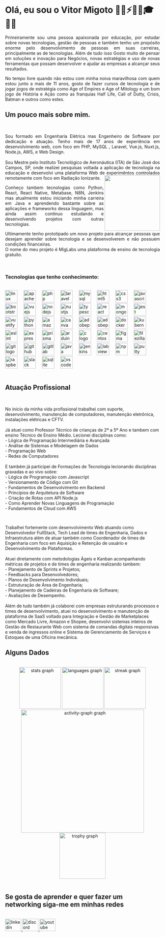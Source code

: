 <h1 align="left">Olá, eu sou o Vitor Migoto 👨‍💻⚡👨‍🔬🎓🧑‍🏫</h1>
<p align="justify"> Primeiramente sou uma pessoa apaixonada por educação, por estudar sobre novas tecnologias, gestão de pessoas e também tenho um propósito enorme pelo desenvolvimento de pessoas em suas carreiras, principalmente as de tecnologias. Além de tudo isso Gosto muito de pensar em soluções e inovação para Negócios, novas estratégias e uso de novas ferramentas que possam desenvolver e ajudar as empresas a alcançar seus resultados.
  
<p align="justify">No tempo livre quando não estou com minha noiva maravilhosa com quem estou junto a mais de 11 anos, gosto de fazer cursos de tecnologia e de jogar jogos de estratégia como Age of Empires e Age of Mitology e um bom jogo de História e Ação como as franquias Half Life, Call of Dutty, Crisis, Batman e outros como estes. </p>

<h2 align="left">Um pouco mais sobre mim.</h2>
<br clear="both">


<p align="justify">Sou formado em Engenharia Elétrica mas Engenheiro de Software por dedicação e atuação. Tenho mais de 17 anos de experiência em desenvolvimento web, com foco em PHP, MySQL , Laravel, Vue.js, Nuxt.js, Node.js, AWS, e Web Design. <br><br>Sou Mestre pelo Instituto Tecnológico de Aeronáutica (ITA) de São José dos Campos, SP, onde realizei pesquisas voltada a aplicação de tecnologia na educação e desenvolvi uma plataforma Web de experimêntos controlados remotamente com foco em Radiação Ionizante.
<a href="https://www.migotolabs.com.br/" target="_blank">
  <img align="right" height="180" src="https://www.migotolabs.com.br/_next/image?url=%2Flogo.png&w=640&q=75"  />
</a>
<p align="justify">Conheço tambem tecnologias como Python, React, React Native, Metabase, N8N, Jenkins mas atualmente estou iniciando minha carreira em Java e aprendendo bastante sobre as aplicações e frameworks dessa linguagem, mas ainda assim continuo estudando e desenvolvendo projetos com outras tecnologias.</p>
<p align="justify">Ultimamente tenho prototipado um novo projeto para alcançar pessoas que desejam aprender sobre tecnologia e se desenvolverem e não possuem condições financeiras.<br> O nome do meu projeto é MigLabs uma plataforma de ensino de tecnologia gratuito.</p>

<br clear="both">

<h3 align="left">Tecnologias que tenho conhecimento:</h3>

<br clear="both">

<div align="left">
  <img src="https://cdn.jsdelivr.net/gh/devicons/devicon/icons/linux/linux-original.svg" height="40" alt="linux logo"  />
  <img width="12" />
  <img src="https://cdn.jsdelivr.net/gh/devicons/devicon/icons/apache/apache-original.svg" height="40" alt="apache logo"  />
  <img width="12" />
  <img src="https://cdn.jsdelivr.net/gh/devicons/devicon/icons/php/php-original.svg" height="40" alt="php logo"  />
  <img width="12" />
  <img src="https://skillicons.dev/icons?i=laravel" height="40" alt="laravel logo"  />
  <img width="12" />
  <img src="https://skillicons.dev/icons?i=mysql" height="40" alt="mysql logo"  />
  <img width="12" />
  <img src="https://cdn.jsdelivr.net/gh/devicons/devicon/icons/html5/html5-original.svg" height="40" alt="html5 logo"  />
  <img width="12" />
  <img src="https://cdn.jsdelivr.net/gh/devicons/devicon/icons/css3/css3-original.svg" height="40" alt="css3 logo"  />
  <img width="12" />
  <img src="https://cdn.jsdelivr.net/gh/devicons/devicon/icons/javascript/javascript-original.svg" height="40" alt="javascript logo"  />
  <img width="12" />
  <img src="https://cdn.jsdelivr.net/gh/devicons/devicon/icons/bootstrap/bootstrap-original.svg" height="40" alt="bootstrap logo"  />
  <img width="12" />
  <img src="https://cdn.jsdelivr.net/gh/devicons/devicon/icons/vuejs/vuejs-original.svg" height="40" alt="vuejs logo"  />
  <img width="12" />
  <img src="https://cdn.jsdelivr.net/gh/devicons/devicon/icons/nodejs/nodejs-original.svg" height="40" alt="nodejs logo"  />
  <img width="12" />
  <img src="https://cdn.jsdelivr.net/gh/devicons/devicon/icons/nuxtjs/nuxtjs-original.svg" height="40" alt="nuxtjs logo"  />
  <img width="12" />
  <img src="https://cdn.jsdelivr.net/gh/devicons/devicon/icons/typescript/typescript-original.svg" height="40" alt="typescript logo"  />
  <img width="12" />
  <img src="https://cdn.jsdelivr.net/gh/devicons/devicon/icons/react/react-original.svg" height="40" alt="react logo"  />
  <img width="12" />
  <img src="https://skillicons.dev/icons?i=mongodb" height="40" alt="mongodb logo"  />
  <img width="12" />
  <img src="https://cdn.jsdelivr.net/gh/devicons/devicon/icons/jest/jest-plain.svg" height="40" alt="jest logo"  />
  <img width="12" />
  <img src="https://cdn.jsdelivr.net/gh/devicons/devicon/icons/vuetify/vuetify-original.svg" height="40" alt="vuetify logo"  />
  <img width="12" />
  <img src="https://cdn.jsdelivr.net/gh/devicons/devicon/icons/python/python-original.svg" height="40" alt="python logo"  />
  <img width="12" />
  <img src="https://skillicons.dev/icons?i=aws" height="40" alt="amazonwebservices logo"  />
  <img width="12" />
  <img src="https://cdn.jsdelivr.net/gh/devicons/devicon/icons/canva/canva-original.svg" height="40" alt="canva logo"  />
  <img width="12" />
  <img src="https://skillicons.dev/icons?i=ps" height="40" alt="adobephotoshop logo"  />
  <img width="12" />
  <img src="https://skillicons.dev/icons?i=pr" height="40" alt="adobepremierepro logo"  />
  <img width="12" />
  <img src="https://cdn.jsdelivr.net/gh/devicons/devicon/icons/docker/docker-original.svg" height="40" alt="docker logo"  />
  <img width="12" />
  <img src="https://cdn.jsdelivr.net/gh/devicons/devicon/icons/kubernetes/kubernetes-plain.svg" height="40" alt="kubernetes logo"  />
  <img width="12" />
  <img src="https://cdn.jsdelivr.net/gh/devicons/devicon/icons/eslint/eslint-original.svg" height="40" alt="eslint logo"  />
  <img width="12" />
  <img src="https://cdn.jsdelivr.net/gh/devicons/devicon/icons/express/express-original.svg" height="40" alt="express logo"  />
  <img width="12" />
  <img src="https://skillicons.dev/icons?i=prisma" height="40" alt="prisma logo"  />
  <img width="12" />
  <img src="https://cdn.jsdelivr.net/gh/devicons/devicon/icons/arduino/arduino-original.svg" height="40" alt="arduino logo"  />
  <img width="12" />
  <img src="https://cdn.jsdelivr.net/gh/devicons/devicon/icons/c/c-original.svg" height="40" alt="c logo"  />
  <img width="12" />
  <img src="https://cdn.jsdelivr.net/gh/devicons/devicon/icons/centos/centos-original.svg" height="40" alt="centos logo"  />
  <img width="12" />
  <img src="https://cdn.jsdelivr.net/gh/devicons/devicon/icons/figma/figma-original.svg" height="40" alt="figma logo"  />
  <img width="12" />
  <img src="https://cdn.jsdelivr.net/gh/devicons/devicon/icons/filezilla/filezilla-plain.svg" height="40" alt="filezilla logo"  />
  <img width="12" />
  <img src="https://cdn.jsdelivr.net/gh/devicons/devicon/icons/git/git-original.svg" height="40" alt="git logo"  />
  <img width="12" />
  <img src="https://cdn.jsdelivr.net/gh/devicons/devicon/icons/github/github-original.svg" height="40" alt="github logo"  />
  <img width="12" />
  <img src="https://cdn.jsdelivr.net/gh/devicons/devicon/icons/gitlab/gitlab-original.svg" height="40" alt="gitlab logo"  />
  <img width="12" />
  <img src="https://cdn.jsdelivr.net/gh/devicons/devicon/icons/java/java-original.svg" height="40" alt="java logo"  />
  <img width="12" />
  <img src="https://cdn.jsdelivr.net/gh/devicons/devicon/icons/jenkins/jenkins-line.svg" height="40" alt="jenkins logo"  />
  <img width="12" />
  <img src="https://cdn.jsdelivr.net/gh/devicons/devicon/icons/labview/labview-original.svg" height="40" alt="labview logo"  />
  <img width="12" />
  <img src="https://cdn.jsdelivr.net/gh/devicons/devicon/icons/npm/npm-original-wordmark.svg" height="40" alt="npm logo"  />
  <img width="12" />
  <img src="https://cdn.jsdelivr.net/gh/devicons/devicon/icons/putty/putty-original.svg" height="40" alt="putty logo"  />
  <img width="12" />
  <img src="https://cdn.jsdelivr.net/gh/devicons/devicon/icons/raspberrypi/raspberrypi-original.svg" height="40" alt="raspberrypi logo"  />
  <img width="12" />
  <img src="https://cdn.jsdelivr.net/gh/devicons/devicon/icons/slack/slack-original.svg" height="40" alt="slack logo"  />
  <img width="12" />
  <img src="https://cdn.jsdelivr.net/gh/devicons/devicon/icons/sqlite/sqlite-original.svg" height="40" alt="sqlite logo"  />
  <img width="12" />
  <img src="https://cdn.jsdelivr.net/gh/devicons/devicon/icons/vscode/vscode-original.svg" height="40" alt="vscode logo"  />
</div>

<br clear="both">

<h2 align="left">Atuação Profissional</h2>

<br clear="both">

<p align="left">No inicio da minha vida profissional trabalhei com suporte, desenvolvimento, manutenção de computadores, manutenção eletrônica, instalações elétricas e CFTV.<br><br>Já atuei como Professor Técnico de crianças de 2º a 5º Ano e tambem com ensino Técnico de Ensino Médio. Lecionei disciplinas como:<br>- Lógica de Programação Intermediária e Avançada<br>- Análise de Sistemas e Modelagem de Dados<br>- Programação Web<br>- Redes de Computadores<br><br>E também já participei de Formações de Tecnologia lecionando disciplinas gravadas e ao vivo sobre:<br>- Lógica de Programação com Javascript<br>- Versionamento de Código com Git<br>- Fundamentos de Desenvolvimento em Backend<br>- Principios de Arquitetura de Software<br>- Criação de Rotas com API Node.js<br>- Como Aprender Novas Linguagens de Programação<br>- Fundamentos de Cloud com AWS</p>

<br clear="both">

<p align="left">Trabalhei fortemente com desenvolvimento Web atuando como Desenvolvedor FullStack, Tech Lead de times de Engenharia, Dados e Infraestrutura além de atuar também como Coordenador de times de Engenharia com foco em Aquisição e Retenção de usuário e Desenvolvimento de Plataformas. <br><br>Atuei diretamente com metodologias Ágeis e Kanban acompanhando métricas de projetos e de times de engenharia realizando tambem:<br>- Planejamento de Sprints e Projetos;<br>- Feedbacks para Desenvolvedores; <br>- Planos de Desenvolvimento Individuais;<br>- Estruturação de Área de Engenharia;<br>- Planejamento de Cadeiras de Engenharia de Software;<br>- Avaliações de Desempenho.<br><br>Além de tudo também já colaborei com empresas estruturando processos e times de desenvolvimento, atuei no desenvolvimento e manutenção de plataforma de SaaS voltado para Integração e Gestão de Marketplaces como Mercado Livre, Amazon e Shopee, desenvolvi sistemas inteiros de Gestão de Restaurante Web com sistema de comandas digitais responsivas e venda de ingressos online e Sistema de Gerenciamento de Serviços e Estoques de uma Oficina mecânica.</p>

<h2 align="left">Alguns Dados</h2>

<br clear="both">

<div align="center">
  <img src="https://github-readme-stats.vercel.app/api?username=vitormigoto&hide_title=true&hide_rank=false&show_icons=true&include_all_commits=true&count_private=true&disable_animations=false&theme=dark&locale=pt-br&hide_border=false&order=1" height="135" alt="stats graph"  />
  <img src="https://github-readme-stats.vercel.app/api/top-langs?username=vitormigoto&locale=pt-br&hide_title=false&layout=compact&card_width=320&langs_count=5&theme=dark&hide_border=false&order=2" height="135" alt="languages graph"  />
  <img src="https://streak-stats.demolab.com?user=vitormigoto&locale=pt-br&mode=weekly&theme=dark&hide_border=false&border_radius=5&date_format=j%20M%5B%20Y%5D&order=3" height="135" alt="streak graph"  />
</div>

<div align="center">
  <img src="https://github-readme-activity-graph.vercel.app/graph?username=vitormigoto&radius=16&theme=github-dark&area=true&order=5&hide_border=true&hide_title=true&custom_title=Contribui%C3%A7%C3%B5es" height="400" alt="activity-graph graph"  />
  <img src="https://github-profile-trophy.vercel.app?username=vitormigoto&theme=darkhub&column=-1&row=1&margin-w=8&margin-h=8&no-bg=false&no-frame=true&order=4" height="150" alt="trophy graph"  />
</div>

<br clear="both">
<h2 align="left">Se gosta de aprender e quer fazer um networking siga-me em minhas redes</h2>

<br clear="both">
<div align="left">
  <a href="https://www.linkedin.com/in/vitormigoto/" target="_blank">
    <img src="https://raw.githubusercontent.com/maurodesouza/profile-readme-generator/master/src/assets/icons/social/linkedin/default.svg" width="52" height="40" alt="linkedin logo"  />
  </a>
  <a href="https://discord.gg/gvuTqEHn3w" target="_blank">
    <img src="https://raw.githubusercontent.com/maurodesouza/profile-readme-generator/master/src/assets/icons/social/discord/default.svg" width="52" height="40" alt="discord logo"  />
  </a>
  <a href="https://www.youtube.com/@migotolabs" target="_blank">
    <img src="https://raw.githubusercontent.com/maurodesouza/profile-readme-generator/master/src/assets/icons/social/youtube/default.svg" width="52" height="40" alt="youtube logo"  />
  </a>
</div>
